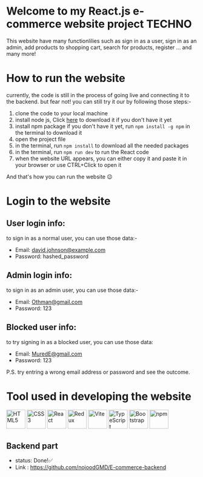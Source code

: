 # Welcome to my React.js e-commerce website project TECHNO
This website have many functionlilies such as sign in as a user, sign in as an admin, add products to shopping cart, search for products, register ... and many more!

# How to run the website
currently, the code is still in the process of going live and connecting it to the backend. but fear not! you can still try it our by following those steps:-
1. clone the code to your local machine
2. install node js, Click [here](https://nodejs.org/en/download) to download it if you don't have it yet
3. install npm package if you don't have it yet, run `npm install -g npm` in the terminal to download it
4. open the project file
5. in the terminal, run `npm install` to download all the needed packages
6. in the terminal, run `npm run dev` to run the React code
7. when the website URL appears, you can either copy it and paste it in your browser or use CTRL+Click to open it

And that's how you can run the website 😉

# Login to the website

## User login info:
to sign in as a normal user, you can use those data:-
- Email: david.johnson@example.com
- Password: hashed_password

## Admin login info:
to sign in as an admin user, you can use those data:-
- Email: Othman@gmail.com
- Password: 123

## Blocked user info:
to try signing in as a blocked user, you can use those data:
- Email: MuredE@gmail.com
- Password: 123

P.S. try entring a wrong email address or password and see the outcome.

# Tool used in developing the website
<p>
<img src='https://user-images.githubusercontent.com/25181517/192158954-f88b5814-d510-4564-b285-dff7d6400dad.png' alt='HTML5' width=50>
<img src='https://user-images.githubusercontent.com/25181517/183898674-75a4a1b1-f960-4ea9-abcb-637170a00a75.png' alt='CSS3' width=50>
<img src='https://user-images.githubusercontent.com/25181517/183897015-94a058a6-b86e-4e42-a37f-bf92061753e5.png' alt='React' width=50>
<img src='https://user-images.githubusercontent.com/25181517/187896150-cc1dcb12-d490-445c-8e4d-1275cd2388d6.png' alt='Redux' width=50>
<img src='https://github.com/marwin1991/profile-technology-icons/assets/62091613/b40892ef-efb8-4b0e-a6b5-d1cfc2f3fc35' alt='Vite' width=50>
<img src='https://user-images.githubusercontent.com/25181517/183890598-19a0ac2d-e88a-4005-a8df-1ee36782fde1.png' alt='TypeScript' width=50>
<img src='https://user-images.githubusercontent.com/25181517/183898054-b3d693d4-dafb-4808-a509-bab54cf5de34.png' alt='Bootstrap' width=50>
<img src='https://user-images.githubusercontent.com/25181517/121401671-49102800-c959-11eb-9f6f-74d49a5e1774.png' alt='npm' width=50>
</p>

## Backend part
- status: Done!✅
- Link : https://github.com/nojoodGMD/E-commerce-backend
